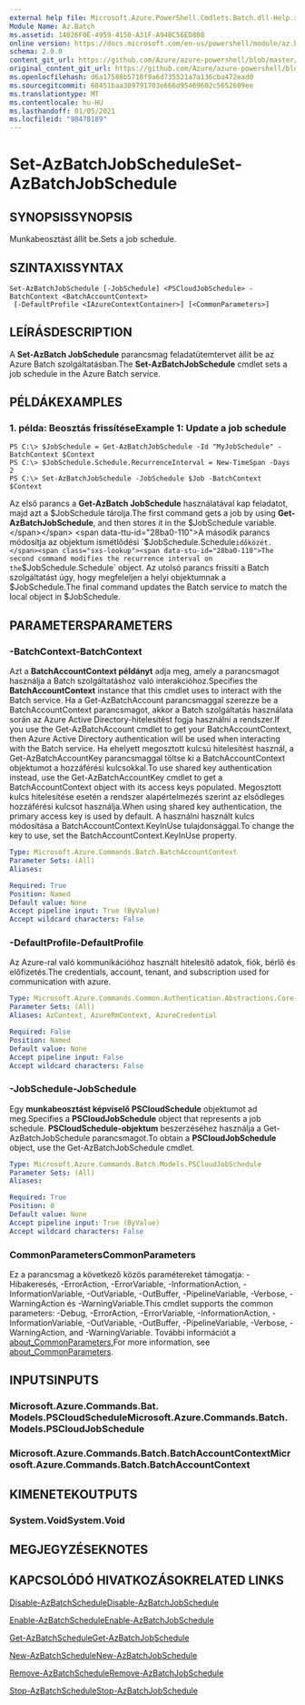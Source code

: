 ```yaml
---
external help file: Microsoft.Azure.PowerShell.Cmdlets.Batch.dll-Help.xml
Module Name: Az.Batch
ms.assetid: 14026F0E-4959-4150-A31F-A94BC56ED808
online version: https://docs.microsoft.com/en-us/powershell/module/az.batch/set-azbatchjobschedule
schema: 2.0.0
content_git_url: https://github.com/Azure/azure-powershell/blob/master/src/Batch/Batch/help/Set-AzBatchJobSchedule.md
original_content_git_url: https://github.com/Azure/azure-powershell/blob/master/src/Batch/Batch/help/Set-AzBatchJobSchedule.md
ms.openlocfilehash: d6a17588b5718f9a6d735521a7a136cba472ead0
ms.sourcegitcommit: 68451baa389791703e666d95469602c5652609ee
ms.translationtype: MT
ms.contentlocale: hu-HU
ms.lasthandoff: 01/05/2021
ms.locfileid: "98478189"
---
```

# <span data-ttu-id="28ba0-101">Set-AzBatchJobSchedule</span><span class="sxs-lookup"><span data-stu-id="28ba0-101">Set-AzBatchJobSchedule</span></span>

## <span data-ttu-id="28ba0-102">SYNOPSIS</span><span class="sxs-lookup"><span data-stu-id="28ba0-102">SYNOPSIS</span></span>
<span data-ttu-id="28ba0-103">Munkabeosztást állít be.</span><span class="sxs-lookup"><span data-stu-id="28ba0-103">Sets a job schedule.</span></span>

## <span data-ttu-id="28ba0-104">SZINTAXIS</span><span class="sxs-lookup"><span data-stu-id="28ba0-104">SYNTAX</span></span>

```
Set-AzBatchJobSchedule [-JobSchedule] <PSCloudJobSchedule> -BatchContext <BatchAccountContext>
 [-DefaultProfile <IAzureContextContainer>] [<CommonParameters>]
```

## <span data-ttu-id="28ba0-105">LEÍRÁS</span><span class="sxs-lookup"><span data-stu-id="28ba0-105">DESCRIPTION</span></span>
<span data-ttu-id="28ba0-106">A **Set-AzBatch JobSchedule** parancsmag feladatütemtervet állít be az Azure Batch szolgáltatásban.</span><span class="sxs-lookup"><span data-stu-id="28ba0-106">The **Set-AzBatchJobSchedule** cmdlet sets a job schedule in the Azure Batch service.</span></span>

## <span data-ttu-id="28ba0-107">PÉLDÁK</span><span class="sxs-lookup"><span data-stu-id="28ba0-107">EXAMPLES</span></span>

### <span data-ttu-id="28ba0-108">1. példa: Beosztás frissítése</span><span class="sxs-lookup"><span data-stu-id="28ba0-108">Example 1: Update a job schedule</span></span>
```
PS C:\> $JobSchedule = Get-AzBatchJobSchedule -Id "MyJobSchedule" -BatchContext $Context
PS C:\> $JobSchedule.Schedule.RecurrenceInterval = New-TimeSpan -Days 2
PS C:\> Set-AzBatchJobSchedule -JobSchedule $Job -BatchContext $Context
```

<span data-ttu-id="28ba0-109">Az első parancs a **Get-AzBatch JobSchedule** használatával kap feladatot, majd azt a $JobSchedule tárolja.</span><span class="sxs-lookup"><span data-stu-id="28ba0-109">The first command gets a job by using **Get-AzBatchJobSchedule**, and then stores it in the $JobSchedule variable.</span></span>
<span data-ttu-id="28ba0-110">A második parancs módosítja az objektum ismétlődési `$JobSchedule.Schedule` időközét.</span><span class="sxs-lookup"><span data-stu-id="28ba0-110">The second command modifies the recurrence interval on the `$JobSchedule.Schedule` object.</span></span>
<span data-ttu-id="28ba0-111">Az utolsó parancs frissíti a Batch szolgáltatást úgy, hogy megfeleljen a helyi objektumnak a $JobSchedule.</span><span class="sxs-lookup"><span data-stu-id="28ba0-111">The final command updates the Batch service to match the local object in $JobSchedule.</span></span>

## <span data-ttu-id="28ba0-112">PARAMETERS</span><span class="sxs-lookup"><span data-stu-id="28ba0-112">PARAMETERS</span></span>

### <span data-ttu-id="28ba0-113">-BatchContext</span><span class="sxs-lookup"><span data-stu-id="28ba0-113">-BatchContext</span></span>
<span data-ttu-id="28ba0-114">Azt a **BatchAccountContext példányt** adja meg, amely a parancsmagot használja a Batch szolgáltatáshoz való interakcióhoz.</span><span class="sxs-lookup"><span data-stu-id="28ba0-114">Specifies the **BatchAccountContext** instance that this cmdlet uses to interact with the Batch service.</span></span>
<span data-ttu-id="28ba0-115">Ha a Get-AzBatchAccount parancsmaggal szerezze be a BatchAccountContext parancsmagot, akkor a Batch szolgáltatás használata során az Azure Active Directory-hitelesítést fogja használni a rendszer.</span><span class="sxs-lookup"><span data-stu-id="28ba0-115">If you use the Get-AzBatchAccount cmdlet to get your BatchAccountContext, then Azure Active Directory authentication will be used when interacting with the Batch service.</span></span> <span data-ttu-id="28ba0-116">Ha ehelyett megosztott kulcsú hitelesítést használ, a Get-AzBatchAccountKey parancsmaggal töltse ki a BatchAccountContext objektumot a hozzáférési kulcsokkal.</span><span class="sxs-lookup"><span data-stu-id="28ba0-116">To use shared key authentication instead, use the Get-AzBatchAccountKey cmdlet to get a BatchAccountContext object with its access keys populated.</span></span> <span data-ttu-id="28ba0-117">Megosztott kulcs hitelesítése esetén a rendszer alapértelmezés szerint az elsődleges hozzáférési kulcsot használja.</span><span class="sxs-lookup"><span data-stu-id="28ba0-117">When using shared key authentication, the primary access key is used by default.</span></span> <span data-ttu-id="28ba0-118">A használni használt kulcs módosítása a BatchAccountContext.KeyInUse tulajdonsággal.</span><span class="sxs-lookup"><span data-stu-id="28ba0-118">To change the key to use, set the BatchAccountContext.KeyInUse property.</span></span>

```yaml
Type: Microsoft.Azure.Commands.Batch.BatchAccountContext
Parameter Sets: (All)
Aliases:

Required: True
Position: Named
Default value: None
Accept pipeline input: True (ByValue)
Accept wildcard characters: False
```

### <span data-ttu-id="28ba0-119">-DefaultProfile</span><span class="sxs-lookup"><span data-stu-id="28ba0-119">-DefaultProfile</span></span>
<span data-ttu-id="28ba0-120">Az Azure-ral való kommunikációhoz használt hitelesítő adatok, fiók, bérlő és előfizetés.</span><span class="sxs-lookup"><span data-stu-id="28ba0-120">The credentials, account, tenant, and subscription used for communication with azure.</span></span>

```yaml
Type: Microsoft.Azure.Commands.Common.Authentication.Abstractions.Core.IAzureContextContainer
Parameter Sets: (All)
Aliases: AzContext, AzureRmContext, AzureCredential

Required: False
Position: Named
Default value: None
Accept pipeline input: False
Accept wildcard characters: False
```

### <span data-ttu-id="28ba0-121">-JobSchedule</span><span class="sxs-lookup"><span data-stu-id="28ba0-121">-JobSchedule</span></span>
<span data-ttu-id="28ba0-122">Egy **munkabeosztást képviselő PSCloudSchedule** objektumot ad meg.</span><span class="sxs-lookup"><span data-stu-id="28ba0-122">Specifies a **PSCloudJobSchedule** object that represents a job schedule.</span></span>
<span data-ttu-id="28ba0-123">**PSCloudSchedule-objektum** beszerzéséhez használja a Get-AzBatchJobSchedule parancsmagot.</span><span class="sxs-lookup"><span data-stu-id="28ba0-123">To obtain a **PSCloudJobSchedule** object, use the Get-AzBatchJobSchedule cmdlet.</span></span>

```yaml
Type: Microsoft.Azure.Commands.Batch.Models.PSCloudJobSchedule
Parameter Sets: (All)
Aliases:

Required: True
Position: 0
Default value: None
Accept pipeline input: True (ByValue)
Accept wildcard characters: False
```

### <span data-ttu-id="28ba0-124">CommonParameters</span><span class="sxs-lookup"><span data-stu-id="28ba0-124">CommonParameters</span></span>
<span data-ttu-id="28ba0-125">Ez a parancsmag a következő közös paramétereket támogatja: -Hibakeresés, -ErrorAction, -ErrorVariable, -InformationAction, -InformationVariable, -OutVariable, -OutBuffer, -PipelineVariable, -Verbose, -WarningAction és -WarningVariable.</span><span class="sxs-lookup"><span data-stu-id="28ba0-125">This cmdlet supports the common parameters: -Debug, -ErrorAction, -ErrorVariable, -InformationAction, -InformationVariable, -OutVariable, -OutBuffer, -PipelineVariable, -Verbose, -WarningAction, and -WarningVariable.</span></span> <span data-ttu-id="28ba0-126">További információt a [about_CommonParameters.](http://go.microsoft.com/fwlink/?LinkID=113216)</span><span class="sxs-lookup"><span data-stu-id="28ba0-126">For more information, see [about_CommonParameters](http://go.microsoft.com/fwlink/?LinkID=113216).</span></span>

## <span data-ttu-id="28ba0-127">INPUTS</span><span class="sxs-lookup"><span data-stu-id="28ba0-127">INPUTS</span></span>

### <span data-ttu-id="28ba0-128">Microsoft.Azure.Commands.Bat. Models.PSCloudSchedule</span><span class="sxs-lookup"><span data-stu-id="28ba0-128">Microsoft.Azure.Commands.Batch.Models.PSCloudJobSchedule</span></span>

### <span data-ttu-id="28ba0-129">Microsoft.Azure.Commands.Batch.BatchAccountContext</span><span class="sxs-lookup"><span data-stu-id="28ba0-129">Microsoft.Azure.Commands.Batch.BatchAccountContext</span></span>

## <span data-ttu-id="28ba0-130">KIMENETEK</span><span class="sxs-lookup"><span data-stu-id="28ba0-130">OUTPUTS</span></span>

### <span data-ttu-id="28ba0-131">System.Void</span><span class="sxs-lookup"><span data-stu-id="28ba0-131">System.Void</span></span>

## <span data-ttu-id="28ba0-132">MEGJEGYZÉSEK</span><span class="sxs-lookup"><span data-stu-id="28ba0-132">NOTES</span></span>

## <span data-ttu-id="28ba0-133">KAPCSOLÓDÓ HIVATKOZÁSOK</span><span class="sxs-lookup"><span data-stu-id="28ba0-133">RELATED LINKS</span></span>

[<span data-ttu-id="28ba0-134">Disable-AzBatchSchedule</span><span class="sxs-lookup"><span data-stu-id="28ba0-134">Disable-AzBatchJobSchedule</span></span>](./Disable-AzBatchJobSchedule.md)

[<span data-ttu-id="28ba0-135">Enable-AzBatchSchedule</span><span class="sxs-lookup"><span data-stu-id="28ba0-135">Enable-AzBatchJobSchedule</span></span>](./Enable-AzBatchJobSchedule.md)

[<span data-ttu-id="28ba0-136">Get-AzBatchSchedule</span><span class="sxs-lookup"><span data-stu-id="28ba0-136">Get-AzBatchJobSchedule</span></span>](./Get-AzBatchJobSchedule.md)

[<span data-ttu-id="28ba0-137">New-AzBatchSchedule</span><span class="sxs-lookup"><span data-stu-id="28ba0-137">New-AzBatchJobSchedule</span></span>](./New-AzBatchJobSchedule.md)

[<span data-ttu-id="28ba0-138">Remove-AzBatchSchedule</span><span class="sxs-lookup"><span data-stu-id="28ba0-138">Remove-AzBatchJobSchedule</span></span>](./Remove-AzBatchJobSchedule.md)

[<span data-ttu-id="28ba0-139">Stop-AzBatchSchedule</span><span class="sxs-lookup"><span data-stu-id="28ba0-139">Stop-AzBatchJobSchedule</span></span>](./Stop-AzBatchJobSchedule.md)


